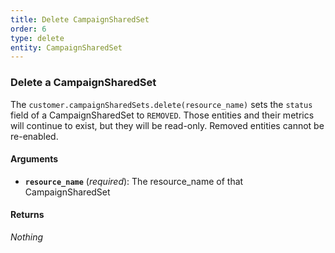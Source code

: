 ```yaml
---
title: Delete CampaignSharedSet
order: 6
type: delete
entity: CampaignSharedSet
---
```


### Delete a CampaignSharedSet

The `customer.campaignSharedSets.delete(resource_name)` sets the `status` field of a CampaignSharedSet to `REMOVED`. Those entities and their metrics will continue to exist, but they will be read-only. Removed entities cannot be re-enabled.

#### Arguments

- **`resource_name`** (_required_): The resource_name of that CampaignSharedSet

#### Returns

_Nothing_
